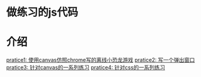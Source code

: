 # 做练习的js代码

# 介绍
[pratice1: 使用canvas仿照chrome写的离线小恐龙游戏](./Practice1/)
[pratice2: 写一个弹出窗口](./Practice2/)
[pratice3: 针对canvas的一系列练习](./Practice3/)
[pratice4: 针对css的一系列练习](./Practice4/)